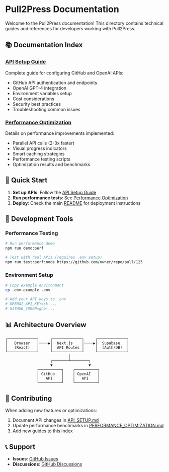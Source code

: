 # Pull2Press Documentation

Welcome to the Pull2Press documentation! This directory contains technical guides and references for developers working with Pull2Press.

## 📚 Documentation Index

### [API Setup Guide](./API_SETUP.md)
Complete guide for configuring GitHub and OpenAI APIs:
- GitHub API authentication and endpoints
- OpenAI GPT-4 integration
- Environment variables setup
- Cost considerations
- Security best practices
- Troubleshooting common issues

### [Performance Optimization](./PERFORMANCE_OPTIMIZATION.md)
Details on performance improvements implemented:
- Parallel API calls (2-3x faster)
- Visual progress indicators
- Smart caching strategies
- Performance testing scripts
- Optimization results and benchmarks

## 🚀 Quick Start

1. **Set up APIs**: Follow the [API Setup Guide](./API_SETUP.md)
2. **Run performance tests**: See [Performance Optimization](./PERFORMANCE_OPTIMIZATION.md)
3. **Deploy**: Check the main [README](../README.md) for deployment instructions

## 🔧 Development Tools

### Performance Testing
```bash
# Run performance demo
npm run demo:perf

# Test with real APIs (requires .env setup)
npm run test:perf:node https://github.com/owner/repo/pull/123
```

### Environment Setup
```bash
# Copy example environment
cp .env.example .env

# Add your API keys to .env
# OPENAI_API_KEY=sk-...
# GITHUB_TOKEN=ghp-...
```

## 📊 Architecture Overview

```
┌─────────────┐     ┌─────────────┐     ┌─────────────┐
│   Browser   │────▶│  Next.js    │────▶│  Supabase   │
│   (React)   │     │  API Routes │     │  (Auth/DB)  │
└─────────────┘     └─────────────┘     └─────────────┘
                            │
                    ┌───────┴────────┐
                    ▼                ▼
              ┌──────────┐    ┌──────────┐
              │ GitHub   │    │ OpenAI   │
              │   API    │    │   API    │
              └──────────┘    └──────────┘
```

## 🤝 Contributing

When adding new features or optimizations:
1. Document API changes in [API_SETUP.md](./API_SETUP.md)
2. Update performance benchmarks in [PERFORMANCE_OPTIMIZATION.md](./PERFORMANCE_OPTIMIZATION.md)
3. Add new guides to this index

## 📞 Support

- **Issues**: [GitHub Issues](https://github.com/bdougie/pull2press/issues)
- **Discussions**: [GitHub Discussions](https://github.com/bdougie/pull2press/discussions)